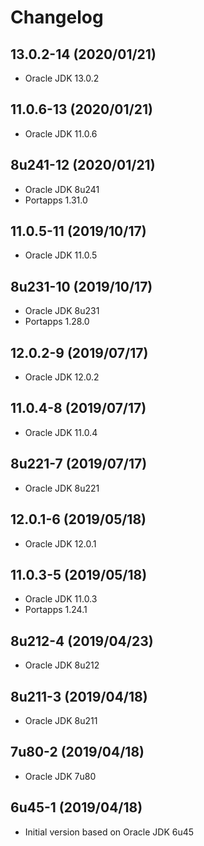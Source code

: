 # Changelog

## 13.0.2-14 (2020/01/21)

* Oracle JDK 13.0.2

## 11.0.6-13 (2020/01/21)

* Oracle JDK 11.0.6

## 8u241-12 (2020/01/21)

* Oracle JDK 8u241
* Portapps 1.31.0

## 11.0.5-11 (2019/10/17)

* Oracle JDK 11.0.5

## 8u231-10 (2019/10/17)

* Oracle JDK 8u231
* Portapps 1.28.0

## 12.0.2-9 (2019/07/17)

* Oracle JDK 12.0.2

## 11.0.4-8 (2019/07/17)

* Oracle JDK 11.0.4

## 8u221-7 (2019/07/17)

* Oracle JDK 8u221

## 12.0.1-6 (2019/05/18)

* Oracle JDK 12.0.1

## 11.0.3-5 (2019/05/18)

* Oracle JDK 11.0.3
* Portapps 1.24.1

## 8u212-4 (2019/04/23)

* Oracle JDK 8u212

## 8u211-3 (2019/04/18)

* Oracle JDK 8u211

## 7u80-2 (2019/04/18)

* Oracle JDK 7u80

## 6u45-1 (2019/04/18)

* Initial version based on Oracle JDK 6u45
